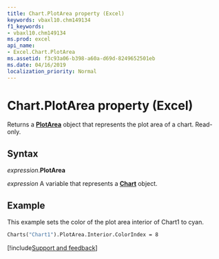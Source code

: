 ```yaml
---
title: Chart.PlotArea property (Excel)
keywords: vbaxl10.chm149134
f1_keywords:
- vbaxl10.chm149134
ms.prod: excel
api_name:
- Excel.Chart.PlotArea
ms.assetid: f3c93a06-b398-a60a-d69d-8249652501eb
ms.date: 04/16/2019
localization_priority: Normal
---
```



# Chart.PlotArea property (Excel)

Returns a **[PlotArea](Excel.PlotArea(object).md)** object that represents the plot area of a chart. Read-only.


## Syntax

_expression_.**PlotArea**

_expression_ A variable that represents a **[Chart](Excel.Chart(object).md)** object.


## Example

This example sets the color of the plot area interior of Chart1 to cyan.

```vb
Charts("Chart1").PlotArea.Interior.ColorIndex = 8
```




[!include[Support and feedback](~/includes/feedback-boilerplate.md)]
